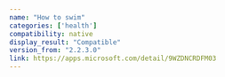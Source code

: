 ```yaml
---
name: "How to swim"
categories: ['health']
compatibility: native
display_result: "Compatible"
version_from: "2.2.3.0"
link: https://apps.microsoft.com/detail/9WZDNCRDFM03
---
```

